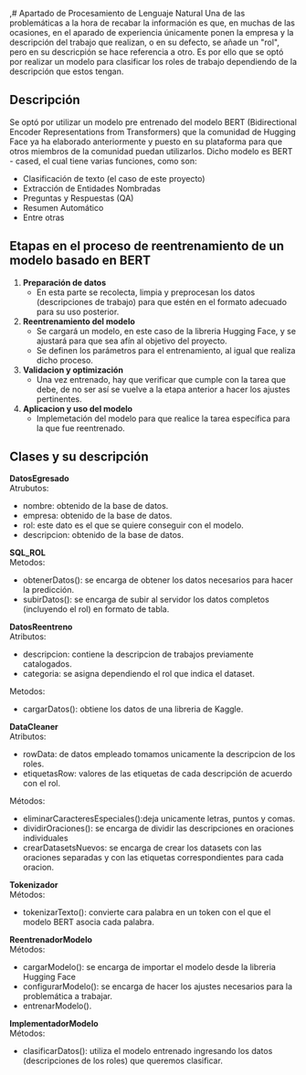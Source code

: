 ,# Apartado de Procesamiento de Lenguaje Natural
Una de las problemáticas a la hora de recabar la información es que, en muchas de las ocasiones, en el aparado de experiencia únicamente ponen la empresa y la descripción del trabajo que realizan, o en su defecto, se añade un "rol", pero en su descricpión se hace referencia a otro. Es por ello que se optó por realizar un modelo para clasificar los roles de trabajo dependiendo de la descripción que estos tengan.

## Descripción

Se optó por utilizar un modelo pre entrenado del modelo BERT (Bidirectional Encoder Representations from Transformers) que la comunidad de Hugging Face ya ha elaborado anteriormente y puesto en su plataforma para que otros miembros de la comunidad puedan utilizarlos. Dicho modelo es BERT - cased, el cual tiene varias funciones, como son:
 - Clasificación de texto (el caso de este proyecto)
 - Extracción de Entidades Nombradas 
 - Preguntas y Respuestas (QA) 
 - Resumen Automático
 - Entre otras

## Etapas en el proceso de reentrenamiento de un modelo basado en BERT
1. **Preparación de datos**
    - En esta parte se recolecta, limpia y preprocesan los datos (descripciones de trabajo) para que estén en el formato adecuado para su uso posterior.
2. **Reentrenamiento del modelo**
    - Se cargará un modelo, en este caso de la libreria Hugging Face, y se ajustará para que sea afín al objetivo del proyecto.
    - Se definen los parámetros para el entrenamiento, al igual que realiza dicho proceso.
3. **Validacion y optimización**
    - Una vez entrenado, hay que verificar que cumple con la tarea que debe, de no ser así se vuelve a la etapa anterior a hacer los ajustes pertinentes.
4. **Aplicacion y uso del modelo**
    - Implemetación del modelo para que realice la tarea específica para la que fue reentrenado. 

## Clases y su descripción


**DatosEgresado**  
Atrubutos: 
- nombre: obtenido de la base de datos.
- empresa: obtenido de la base de datos.
- rol: este dato es el que se quiere conseguir con el modelo.
- descripcion: obtenido de la base de datos.

**SQL_ROL**  
Metodos:
- obtenerDatos(): se encarga de obtener los datos necesarios para hacer la predicción.
- subirDatos(): se encarga de subir al servidor los datos completos (incluyendo el rol) en formato de tabla.


**DatosReentreno**  
Atributos:
- descripcion: contiene la descripcion de trabajos previamente catalogados.
- categoria: se asigna dependiendo el rol que indica el dataset.  

Metodos:
- cargarDatos(): obtiene los datos de una libreria de Kaggle.

**DataCleaner**  
Atributos:
- rowData: de datos empleado tomamos unicamente la descripcion de los roles.
- etiquetasRow: valores de las etiquetas de cada descripción de acuerdo con el rol.

Métodos:
- eliminarCaracteresEspeciales():deja unicamente letras, puntos y comas.
- dividirOraciones(): se encarga de dividir las descripciones en oraciones individuales
- crearDatasetsNuevos: se encarga de crear los datasets con las oraciones separadas y con las etiquetas correspondientes para cada oracion.

**Tokenizador**  
Métodos:
- tokenizarTexto(): convierte cara palabra en un token con el que el modelo BERT asocia cada palabra.

**ReentrenadorModelo**  
Métodos:
- cargarModelo(): se encarga de importar el modelo desde la libreria Hugging Face
- configurarModelo(): se encarga de hacer los ajustes necesarios para la problemática a trabajar.
- entrenarModelo().

**ImplementadorModelo**  
Métodos: 
+ clasificarDatos(): utiliza el modelo entrenado ingresando los datos (descripciones de los roles) que queremos clasificar.